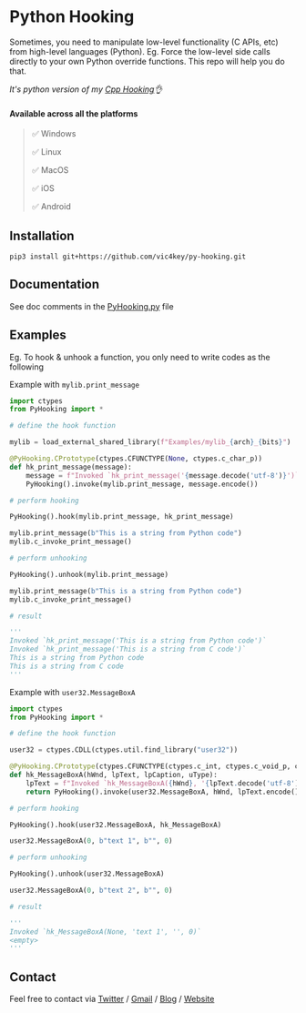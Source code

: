 # Python Hooking

Sometimes, you need to manipulate low-level functionality (C APIs, etc) from high-level languages (Python).
Eg. Force the low-level side calls directly to your own Python override functions. This repo will help you do that. 

*It's python version of my [Cpp Hooking](https://github.com/vic4key/cpp-hooking.git)👌*

#### Available across all the platforms

>✅ Windows
>
>✅ Linux
>
>✅ MacOS
>
>✅ iOS
>
>✅ Android

## Installation

`pip3 install git+https://github.com/vic4key/py-hooking.git`

## Documentation

See doc comments in the [PyHooking.py](PyHooking/PyHooking.py) file

## Examples

Eg. To hook & unhook a function, you only need to write codes as the following

Example with `mylib.print_message`

```py
import ctypes
from PyHooking import *

# define the hook function

mylib = load_external_shared_library(f"Examples/mylib_{arch}_{bits}")

@PyHooking.CPrototype(ctypes.CFUNCTYPE(None, ctypes.c_char_p))
def hk_print_message(message):
    message = f"Invoked `hk_print_message('{message.decode('utf-8')}')`"
    PyHooking().invoke(mylib.print_message, message.encode())

# perform hooking

PyHooking().hook(mylib.print_message, hk_print_message)

mylib.print_message(b"This is a string from Python code")
mylib.c_invoke_print_message()

# perform unhooking

PyHooking().unhook(mylib.print_message)

mylib.print_message(b"This is a string from Python code")
mylib.c_invoke_print_message()

# result

'''
Invoked `hk_print_message('This is a string from Python code')`
Invoked `hk_print_message('This is a string from C code')`
This is a string from Python code
This is a string from C code
'''
```

Example with `user32.MessageBoxA`

```py
import ctypes
from PyHooking import *

# define the hook function

user32 = ctypes.CDLL(ctypes.util.find_library("user32"))

@PyHooking.CPrototype(ctypes.CFUNCTYPE(ctypes.c_int, ctypes.c_void_p, ctypes.c_char_p, ctypes.c_char_p, ctypes.c_ulong))
def hk_MessageBoxA(hWnd, lpText, lpCaption, uType):
    lpText = f"Invoked `hk_MessageBoxA({hWnd}, '{lpText.decode('utf-8')}', '{lpCaption.decode('utf-8')}', {uType})`"
    return PyHooking().invoke(user32.MessageBoxA, hWnd, lpText.encode(), lpCaption, uType)

# perform hooking

PyHooking().hook(user32.MessageBoxA, hk_MessageBoxA)

user32.MessageBoxA(0, b"text 1", b"", 0)

# perform unhooking

PyHooking().unhook(user32.MessageBoxA)

user32.MessageBoxA(0, b"text 2", b"", 0)

# result

'''
Invoked `hk_MessageBoxA(None, 'text 1', '', 0)`
<empty>
'''
```

## Contact
Feel free to contact via [Twitter](https://twitter.com/vic4key) / [Gmail](mailto:vic4key@gmail.com) / [Blog](https://blog.vic.onl/) / [Website](https://vic.onl/)
